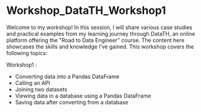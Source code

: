 # Workshop_DataTH_Workshop1
Welcome to my workshop! In this session, I will share various case studies and practical examples from my learning journey through DataTH, an online platform offering the "Road to Data Engineer" course. The content here showcases the skills and knowledge I’ve gained. This workshop covers the following topics:

Workshop1 :
  - Converting data into a Pandas DataFrame
  - Calling an API
  -  Joining two datasets
  - Viewing data in a database using a Pandas DataFrame
  - Saving data after converting from a database
